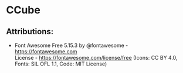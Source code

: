 # CCube

## Attributions:
- Font Awesome Free 5.15.3 by @fontawesome - https://fontawesome.com  
License - https://fontawesome.com/license/free (Icons: CC BY 4.0, Fonts: SIL OFL 1.1, Code: MIT License)
